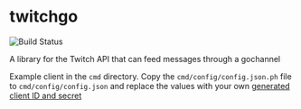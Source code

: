 twitchgo
===

![Build Status](https://github.com/brianmmcclain/twitchgo/actions/workflows/test-and-build.yml/badge.svg)

A library for the Twitch API that can feed messages through a gochannel

Example client in the `cmd` directory. Copy the `cmd/config/config.json.ph` file to `cmd/config/config.json` and replace the values with your own [generated client ID and secret](https://dev.twitch.tv/docs/authentication/register-app)
